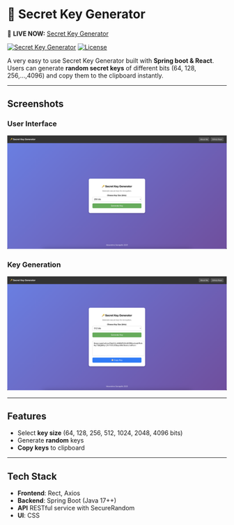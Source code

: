 # 🔑 Secret Key Generator

🚀 **LIVE NOW:** [Secret Key Generator]([https://your-app.onrender.com](https://secret-key-generator.onrender.com/))

[![Secret Key Generator](https://img.shields.io/badge/Built%20With-Spring%20Boot%20&%20React-blue.svg?style=flat-square)](https://spring.io/)
[![License](https://img.shields.io/badge/license-MIT-green.svg)](LICENSE)

A very easy to use Secret Key Generator built with **Spring boot & React**.
Users can generate **random secret keys** of different bits (64, 128, 256,...,4096)
and copy them to the clipboard instantly. 

---

## **Screenshots**
### **User Interface**
<img src="screenshots/screenshot1.png" width="800">

### **Key Generation**
<img src="screenshots/screenshot2.png" width="800">

---

## **Features** 
- Select **key size** (64, 128, 256, 512, 1024, 2048, 4096 bits)
- Generate **random** keys
- **Copy keys** to clipboard

---

## **Tech Stack**
- **Frontend**: Rect, Axios
- **Backend**: Spring Boot (Java 17++)
- **API** RESTful service with SecureRandom
- **UI**: CSS





